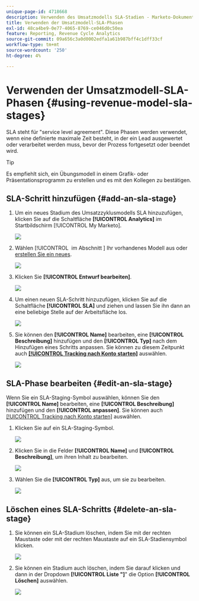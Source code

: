 ```yaml
---
unique-page-id: 4718668
description: Verwenden des Umsatzmodells SLA-Stadien - Marketo-Dokumente - Produktdokumentation
title: Verwenden der Umsatzmodell-SLA-Phasen
exl-id: 48ca4be9-0e77-4065-8769-ce046d0c50ea
feature: Reporting, Revenue Cycle Analytics
source-git-commit: 09a656c3a0d0002edfa1a61b987bff4c1dff33cf
workflow-type: tm+mt
source-wordcount: '250'
ht-degree: 4%

---
```


# Verwenden der Umsatzmodell-SLA-Phasen {#using-revenue-model-sla-stages}

SLA steht für &quot;service level agreement&quot;. Diese Phasen werden verwendet, wenn eine definierte maximale Zeit besteht, in der ein Lead ausgewertet oder verarbeitet werden muss, bevor der Prozess fortgesetzt oder beendet wird.

>[!TIP]
>
>Es empfiehlt sich, ein Übungsmodell in einem Grafik- oder Präsentationsprogramm zu erstellen und es mit den Kollegen zu bestätigen.

## SLA-Schritt hinzufügen {#add-an-sla-stage}

1. Um ein neues Stadium des Umsatzzyklusmodells SLA hinzuzufügen, klicken Sie auf die Schaltfläche **[!UICONTROL Analytics]** im Startbildschirm [!UICONTROL My Marketo].

   ![](assets/image2015-4-27-11-3a54-3a41.png)

1. Wählen [!UICONTROL &#x200B; im Abschnitt &#x200B;] Ihr vorhandenes Modell aus oder [erstellen Sie ein neues](/help/marketo/product-docs/reporting/revenue-cycle-analytics/revenue-cycle-models/create-a-new-revenue-model.md).

   ![](assets/image2015-4-27-15-3a6-3a30.png)

1. Klicken Sie **[!UICONTROL Entwurf bearbeiten]**.

   ![](assets/image2015-4-27-12-3a10-3a49.png)

1. Um einen neuen SLA-Schritt hinzuzufügen, klicken Sie auf die Schaltfläche **[!UICONTROL SLA]** und ziehen und lassen Sie ihn dann an eine beliebige Stelle auf der Arbeitsfläche los.

   ![](assets/image2015-4-27-15-3a32-3a10.png)

1. Sie können den **[!UICONTROL Name]** bearbeiten, eine **[!UICONTROL Beschreibung]** hinzufügen und den **[!UICONTROL Typ]** nach dem Hinzufügen eines Schritts anpassen. Sie können zu diesem Zeitpunkt auch **[[!UICONTROL Tracking nach Konto starten]](/help/marketo/product-docs/reporting/revenue-cycle-analytics/revenue-cycle-models/start-tracking-by-account-in-the-revenue-modeler.md)** auswählen.

   ![](assets/image2015-4-27-17-3a0-3a39.png)

## SLA-Phase bearbeiten {#edit-an-sla-stage}

Wenn Sie ein SLA-Staging-Symbol auswählen, können Sie den **[!UICONTROL Name]** bearbeiten, eine **[!UICONTROL Beschreibung]** hinzufügen und den **[!UICONTROL anpassen]**. Sie können auch [[!UICONTROL Tracking nach Konto starten]](/help/marketo/product-docs/reporting/revenue-cycle-analytics/revenue-cycle-models/start-tracking-by-account-in-the-revenue-modeler.md) auswählen.

1. Klicken Sie auf ein SLA-Staging-Symbol.

   ![](assets/image2015-4-27-15-3a45-3a25.png)

1. Klicken Sie in die Felder **[!UICONTROL Name]** und **[!UICONTROL Beschreibung]**, um ihren Inhalt zu bearbeiten.

   ![](assets/image2015-4-27-15-3a48-3a37.png)

1. Wählen Sie die **[!UICONTROL Typ]** aus, um sie zu bearbeiten.

   ![](assets/image2015-4-27-15-3a51-3a27.png)

## Löschen eines SLA-Schritts {#delete-an-sla-stage}

1. Sie können ein SLA-Stadium löschen, indem Sie mit der rechten Maustaste oder mit der rechten Maustaste auf ein SLA-Stadiensymbol klicken.

   ![](assets/image2015-4-27-16-3a2-3a47.png)

1. Sie können ein Stadium auch löschen, indem Sie darauf klicken und dann in der Dropdown **[!UICONTROL Liste &quot;]**&quot; die Option **[!UICONTROL Löschen]** auswählen.

   ![](assets/image2015-4-27-17-3a20-3a41.png)
